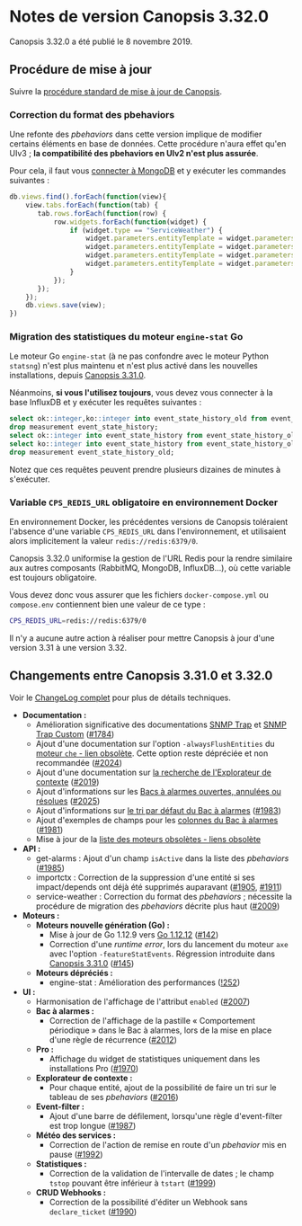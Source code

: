 # Notes de version Canopsis 3.32.0

Canopsis 3.32.0 a été publié le 8 novembre 2019.

## Procédure de mise à jour

Suivre la [procédure standard de mise à jour de Canopsis](../guide-administration/mise-a-jour/index.md).

### Correction du format des pbehaviors

Une refonte des *pbehaviors* dans cette version implique de modifier certains éléments en base de données. Cette procédure n'aura effet qu'en UIv3 ; **la compatibilité des pbehaviors en UIv2 n'est plus assurée**.

Pour cela, il faut vous [connecter à MongoDB](../guide-administration/administration-avancee/connexion-a-la-base-de-donnees.md) et y exécuter les commandes suivantes :

```js
db.views.find().forEach(function(view){
    view.tabs.forEach(function(tab) {
       tab.rows.forEach(function(row) {
           row.widgets.forEach(function(widget) {
               if (widget.type == "ServiceWeather") {
                   widget.parameters.entityTemplate = widget.parameters.entityTemplate.replace(".dtstart", ".tstart")
                   widget.parameters.entityTemplate = widget.parameters.entityTemplate.replace(".dtend", ".tstop")
                   widget.parameters.entityTemplate = widget.parameters.entityTemplate.replace(".behavior", ".name")
                   widget.parameters.entityTemplate = widget.parameters.entityTemplate.replace(".rrule.rrule", ".rrule")
               }
           });
       });
    });
    db.views.save(view);
})
```

### Migration des statistiques du moteur `engine-stat` Go

Le moteur Go `engine-stat` (à ne pas confondre avec le moteur Python `statsng`) n'est plus maintenu et n'est plus activé dans les nouvelles installations, depuis [Canopsis 3.31.0](3.31.0.md).

Néanmoins, **si vous l'utilisez toujours**, vous devez vous connecter à la base InfluxDB et y exécuter les requêtes suivantes :

```sql
select ok::integer,ko::integer into event_state_history_old from event_state_history group by connector,connector_name,component,resource,eid;
drop measurement event_state_history;
select ok::integer into event_state_history from event_state_history_old where ok > 0 group by connector,connector_name,component,resource,eid;
select ko::integer into event_state_history from event_state_history_old where ko > 0 group by connector,connector_name,component,resource,eid;
drop measurement event_state_history_old;
```

Notez que ces requêtes peuvent prendre plusieurs dizaines de minutes à s'exécuter.

### Variable `CPS_REDIS_URL` obligatoire en environnement Docker

En environnement Docker, les précédentes versions de Canopsis toléraient l'absence d'une variable `CPS_REDIS_URL` dans l'environnement, et utilisaient alors implicitement la valeur `redis://redis:6379/0`.

Canopsis 3.32.0 uniformise la gestion de l'URL Redis pour la rendre similaire aux autres composants (RabbitMQ, MongoDB, InfluxDB…), où cette variable est toujours obligatoire.

Vous devez donc vous assurer que les fichiers `docker-compose.yml` ou `compose.env` contiennent bien une valeur de ce type :

```sh
CPS_REDIS_URL=redis://redis:6379/0
```

Il n'y a aucune autre action à réaliser pour mettre Canopsis à jour d'une version 3.31 à une version 3.32.

## Changements entre Canopsis 3.31.0 et 3.32.0

Voir le [ChangeLog complet](https://git.canopsis.net/canopsis/canopsis/blob/develop/CHANGELOG.md) pour plus de détails techniques.

*  **Documentation :**
    *  Amélioration significative des documentations [SNMP Trap](../interconnexions/Supervision/SNMPtrap.md) et [SNMP Trap Custom](../interconnexions/Supervision/SNMPtrap.md) ([#1784](https://git.canopsis.net/canopsis/canopsis/issues/1784))
    *  Ajout d'une documentation sur l'option `-alwaysFlushEntities` du [moteur `che` - lien obsolète](). Cette option reste dépréciée et non recommandée ([#2024](https://git.canopsis.net/canopsis/canopsis/issues/2024))
    *  Ajout d'une documentation sur [la recherche de l'Explorateur de contexte](../guide-utilisation/interface/widgets/contexte/index.md#recherche) ([#2019](https://git.canopsis.net/canopsis/canopsis/issues/2019))
    *  Ajout d'informations sur les [Bacs à alarmes ouvertes, annulées ou résolues](../guide-utilisation/interface/widgets/bac-a-alarmes/index.md#filtre-sur-openresolved) ([#2025](https://git.canopsis.net/canopsis/canopsis/issues/2025))
    *  Ajout d'informations sur [le tri par défaut du Bac à alarmes](../guide-utilisation/interface/widgets/bac-a-alarmes/index.md#colonne-de-tri-par-defaut) ([#1983](https://git.canopsis.net/canopsis/canopsis/issues/1983))
    *  Ajout d'exemples de champs pour les [colonnes du Bac à alarmes](../guide-utilisation/interface/widgets/bac-a-alarmes/index.md#champs-basiques) ([#1981](https://git.canopsis.net/canopsis/canopsis/issues/1981))
    *  Mise à jour de la [liste des moteurs obsolètes - liens obsolète]()
*  **API :**
    *  get-alarms : Ajout d'un champ `isActive` dans la liste des *pbehaviors* ([#1985](https://git.canopsis.net/canopsis/canopsis/issues/1985))
    *  importctx : Correction de la suppression d'une entité si ses impact/depends ont déjà été supprimés auparavant ([#1905](https://git.canopsis.net/canopsis/canopsis/issues/1905), [#1911](https://git.canopsis.net/canopsis/canopsis/issues/1911))
    *  service-weather : Correction du format des *pbehaviors* ; nécessite la procédure de migration des *pbehaviors* décrite plus haut ([#2009](https://git.canopsis.net/canopsis/canopsis/issues/2009))
*  **Moteurs :**
    *  **Moteurs nouvelle génération (Go) :**
        *  Mise à jour de Go 1.12.9 vers [Go 1.12.12](https://golang.org/doc/devel/release.html#go1.12.minor) ([#142](https://git.canopsis.net/canopsis/go-engines/issues/142))
        *  Correction d'une *runtime error*, lors du lancement du moteur `axe` avec l'option `-featureStatEvents`. Régression introduite dans [Canopsis 3.31.0](3.31.0.md) ([#145](https://git.canopsis.net/canopsis/go-engines/issues/145))
    *  **Moteurs dépréciés :**
        *  engine-stat : Amélioration des performances ([!252](https://git.canopsis.net/canopsis/go-engines/merge_requests/252))
*  **UI :**
    *  Harmonisation de l'affichage de l'attribut `enabled` ([#2007](https://git.canopsis.net/canopsis/canopsis/issues/2007))
    *  **Bac à alarmes :**
        *  Correction de l'affichage de la pastille « Comportement périodique » dans le Bac à alarmes, lors de la mise en place d'une règle de récurrence ([#2012](https://git.canopsis.net/canopsis/canopsis/issues/2012))
    *  **Pro :**
        *  Affichage du widget de statistiques uniquement dans les installations Pro ([#1970](https://git.canopsis.net/canopsis/canopsis/issues/1970))
    *  **Explorateur de contexte :**
        *  Pour chaque entité, ajout de la possibilité de faire un tri sur le tableau de ses *pbehaviors* ([#2016](https://git.canopsis.net/canopsis/canopsis/issues/2016))
    *  **Event-filter :**
        *  Ajout d'une barre de défilement, lorsqu'une règle d'event-filter est trop longue ([#1987](https://git.canopsis.net/canopsis/canopsis/issues/1987))
    *  **Météo des services :**
        *  Correction de l'action de remise en route d'un *pbehavior* mis en pause ([#1992](https://git.canopsis.net/canopsis/canopsis/issues/1992))
    *  **Statistiques :**
        *  Correction de la validation de l'intervalle de dates ; le champ `tstop` pouvant être inférieur à `tstart` ([#1999](https://git.canopsis.net/canopsis/canopsis/issues/1999))
    *  **CRUD Webhooks :**
        *  Correction de la possibilité d'éditer un Webhook sans `declare_ticket` ([#1990](https://git.canopsis.net/canopsis/canopsis/issues/1990))
